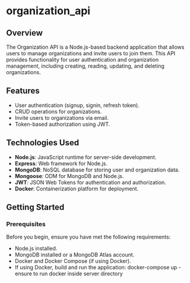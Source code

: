 # organization_api
 
## Overview

The Organization API is a Node.js-based backend application that allows users to manage organizations and invite users to join them. This API provides functionality for user authentication and organization management, including creating, reading, updating, and deleting organizations.
## Features

- User authentication (signup, signin, refresh token).
- CRUD operations for organizations.
- Invite users to organizations via email.
- Token-based authorization using JWT.

## Technologies Used

- **Node.js**: JavaScript runtime for server-side development.
- **Express**: Web framework for Node.js.
- **MongoDB**: NoSQL database for storing user and organization data.
- **Mongoose**: ODM for MongoDB and Node.js.
- **JWT**: JSON Web Tokens for authentication and authorization.
- **Docker**: Containerization platform for deployment.

## Getting Started

### Prerequisites

Before you begin, ensure you have met the following requirements:

- Node.js installed.
- MongoDB installed or a MongoDB Atlas account.
- Docker and Docker Compose (if using Docker).
-  If using Docker, build and run the application:
  docker-compose up
-ensure to run docker inside server directory
